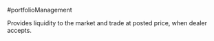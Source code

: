 #portfolioManagement 

Provides liquidity to the market and trade at posted price, when dealer accepts. 

